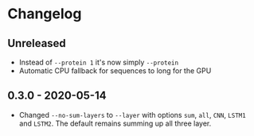 # Changelog

## Unreleased

 * Instead of `--protein 1` it's now simply `--protein`
 * Automatic CPU fallback for sequences to long for the GPU

## 0.3.0 - 2020-05-14

 * Changed `--no-sum-layers` to `--layer` with options `sum`, `all`, `CNN`, `LSTM1` and `LSTM2`. The default remains summing up all three layer.